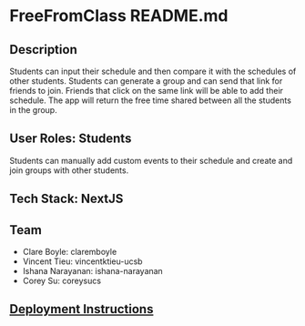 # FreeFromClass README.md

## Description
Students can input their schedule and then compare it with the schedules of other students. Students can generate a group and can send that link for friends to join. Friends that click on the same link will be able to add their schedule. The app will return the free time shared between all the students in the group.

## User Roles: Students
Students can manually add custom events to their schedule and create and join groups with other students.

## Tech Stack: NextJS

## Team

* Clare Boyle: claremboyle
* Vincent Tieu: vincentktieu-ucsb
* Ishana Narayanan: ishana-narayanan
* Corey Su: coreysucs

## [Deployment Instructions](./docs/DEPLOY.md)
